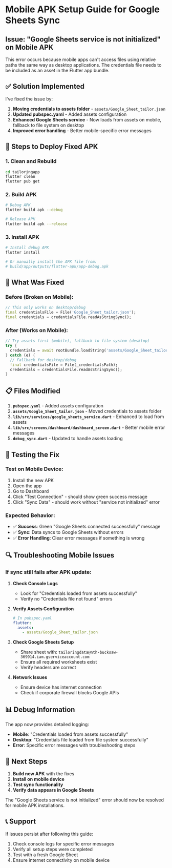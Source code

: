 # Mobile APK Setup Guide for Google Sheets Sync

## Issue: "Google Sheets service is not initialized" on Mobile APK

This error occurs because mobile apps can't access files using relative paths the same way as desktop applications. The credentials file needs to be included as an asset in the Flutter app bundle.

## ✅ **Solution Implemented**

I've fixed the issue by:

1. **Moving credentials to assets folder** - `assets/Google_Sheet_tailor.json`
2. **Updated pubspec.yaml** - Added assets configuration
3. **Enhanced Google Sheets service** - Now loads from assets on mobile, fallback to file system on desktop
4. **Improved error handling** - Better mobile-specific error messages

## 📱 **Steps to Deploy Fixed APK**

### 1. **Clean and Rebuild**
```bash
cd tailoringapp
flutter clean
flutter pub get
```

### 2. **Build APK**
```bash
# Debug APK
flutter build apk --debug

# Release APK
flutter build apk --release
```

### 3. **Install APK**
```bash
# Install debug APK
flutter install

# Or manually install the APK file from:
# build/app/outputs/flutter-apk/app-debug.apk
```

## 🔧 **What Was Fixed**

### **Before (Broken on Mobile):**
```dart
// This only works on desktop/debug
final credentialsFile = File('Google_Sheet_tailor.json');
final credentials = credentialsFile.readAsStringSync();
```

### **After (Works on Mobile):**
```dart
// Try assets first (mobile), fallback to file system (desktop)
try {
  credentials = await rootBundle.loadString('assets/Google_Sheet_tailor.json');
} catch (e) {
  // Fallback for desktop/debug
  final credentialsFile = File(_credentialsPath);
  credentials = credentialsFile.readAsStringSync();
}
```

## 📋 **Files Modified**

1. **`pubspec.yaml`** - Added assets configuration
2. **`assets/Google_Sheet_tailor.json`** - Moved credentials to assets folder
3. **`lib/src/services/google_sheets_service.dart`** - Enhanced to load from assets
4. **`lib/src/screens/dashboard/dashboard_screen.dart`** - Better mobile error messages
5. **`debug_sync.dart`** - Updated to handle assets loading

## 🧪 **Testing the Fix**

### **Test on Mobile Device:**
1. Install the new APK
2. Open the app
3. Go to Dashboard
4. Click "Test Connection" - should show green success message
5. Click "Sync Data" - should work without "service not initialized" error

### **Expected Behavior:**
- ✅ **Success**: Green "Google Sheets connected successfully" message
- ✅ **Sync**: Data syncs to Google Sheets without errors
- ✅ **Error Handling**: Clear error messages if something is wrong

## 🔍 **Troubleshooting Mobile Issues**

### **If sync still fails after APK update:**

1. **Check Console Logs**
   - Look for "Credentials loaded from assets successfully"
   - Verify no "Credentials file not found" errors

2. **Verify Assets Configuration**
   ```yaml
   # In pubspec.yaml
   flutter:
     assets:
       - assets/Google_Sheet_tailor.json
   ```

3. **Check Google Sheets Setup**
   - Share sheet with: `tailoringdata@nth-bucksaw-369914.iam.gserviceaccount.com`
   - Ensure all required worksheets exist
   - Verify headers are correct

4. **Network Issues**
   - Ensure device has internet connection
   - Check if corporate firewall blocks Google APIs

## 📊 **Debug Information**

The app now provides detailed logging:
- **Mobile**: "Credentials loaded from assets successfully"
- **Desktop**: "Credentials file loaded from file system successfully"
- **Error**: Specific error messages with troubleshooting steps

## 🚀 **Next Steps**

1. **Build new APK** with the fixes
2. **Install on mobile device**
3. **Test sync functionality**
4. **Verify data appears in Google Sheets**

The "Google Sheets service is not initialized" error should now be resolved for mobile APK installations.

## 📞 **Support**

If issues persist after following this guide:
1. Check console logs for specific error messages
2. Verify all setup steps were completed
3. Test with a fresh Google Sheet
4. Ensure internet connectivity on mobile device

